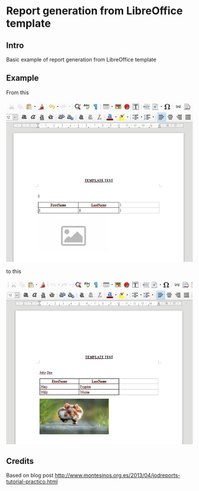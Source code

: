 # Report generation from LibreOffice template

## Intro

Basic example of report generation from LibreOffice template

## Example

From this

![template](res/template.png?raw=true "template")

to this

![document](res/document.png?raw=true "document")

## Credits

Based on blog post http://www.montesinos.org.es/2013/04/jodreports-tutorial-practico.html
